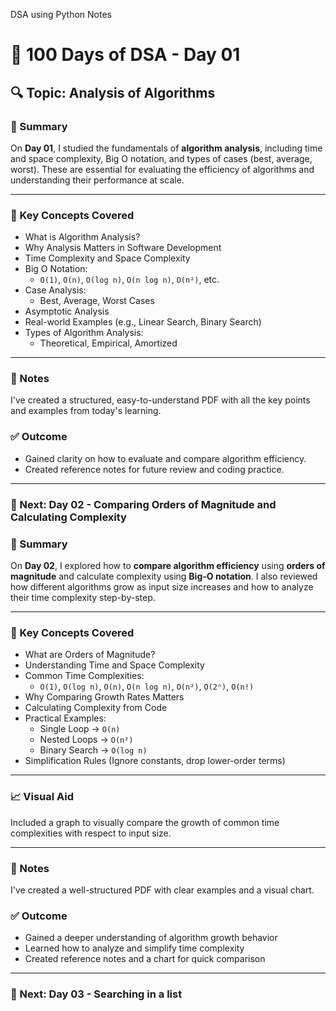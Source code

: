 DSA using Python Notes 
# 📘 100 Days of DSA - Day 01

## 🔍 Topic: Analysis of Algorithms

### 📖 Summary

On **Day 01**, I studied the fundamentals of **algorithm analysis**, including time and space complexity, Big O notation, and types of cases (best, average, worst). These are essential for evaluating the efficiency of algorithms and understanding their performance at scale.

---

### 🧠 Key Concepts Covered

- What is Algorithm Analysis?
- Why Analysis Matters in Software Development
- Time Complexity and Space Complexity
- Big O Notation:
  - `O(1)`, `O(n)`, `O(log n)`, `O(n log n)`, `O(n²)`, etc.
- Case Analysis:
  - Best, Average, Worst Cases
- Asymptotic Analysis
- Real-world Examples (e.g., Linear Search, Binary Search)
- Types of Algorithm Analysis:
  - Theoretical, Empirical, Amortized

---

### 📄 Notes

I've created a structured, easy-to-understand PDF with all the key points and examples from today's learning.

### ✅ Outcome

- Gained clarity on how to evaluate and compare algorithm efficiency.
- Created reference notes for future review and coding practice.

---

### 📅 Next: Day 02 - Comparing Orders of Magnitude and Calculating Complexity

### 📖 Summary

On **Day 02**, I explored how to **compare algorithm efficiency** using **orders of magnitude** and calculate complexity using **Big-O notation**. I also reviewed how different algorithms grow as input size increases and how to analyze their time complexity step-by-step.

---

### 🧠 Key Concepts Covered

- What are Orders of Magnitude?
- Understanding Time and Space Complexity
- Common Time Complexities:
  - `O(1)`, `O(log n)`, `O(n)`, `O(n log n)`, `O(n²)`, `O(2ⁿ)`, `O(n!)`
- Why Comparing Growth Rates Matters
- Calculating Complexity from Code
- Practical Examples:
  - Single Loop → `O(n)`
  - Nested Loops → `O(n²)`
  - Binary Search → `O(log n)`
- Simplification Rules (Ignore constants, drop lower-order terms)

---

### 📈 Visual Aid

Included a graph to visually compare the growth of common time complexities with respect to input size.

---

### 📄 Notes

I've created a well-structured PDF with clear examples and a visual chart.

### ✅ Outcome

- Gained a deeper understanding of algorithm growth behavior
- Learned how to analyze and simplify time complexity
- Created reference notes and a chart for quick comparison

---

### 📅 Next: Day 03 - Searching in a list

